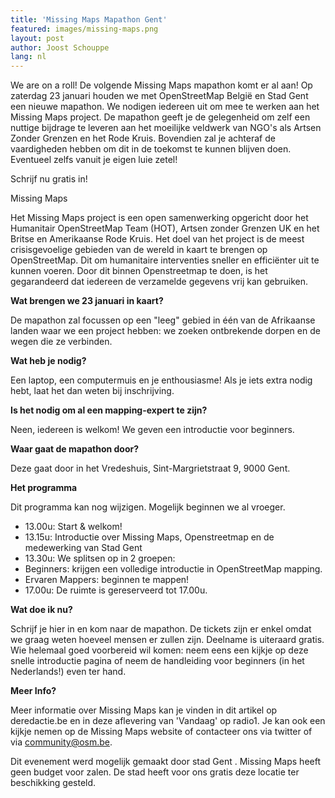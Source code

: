 ```yaml
---
title: 'Missing Maps Mapathon Gent'
featured: images/missing-maps.png
layout: post
author: Joost Schouppe
lang: nl
---
```




We are on a roll! De volgende Missing Maps mapathon komt er al aan! Op zaterdag 23 januari houden we met OpenStreetMap België en Stad Gent een nieuwe mapathon. We nodigen iedereen uit om mee te werken aan het Missing Maps project. De mapathon geeft je de gelegenheid om zelf een nuttige bijdrage te leveren aan het moeilijke veldwerk van NGO's als Artsen Zonder Grenzen en het Rode Kruis. Bovendien zal je achteraf de vaardigheden hebben om dit in de toekomst te kunnen blijven doen. Eventueel zelfs vanuit je eigen luie zetel!

Schrijf nu gratis in!

 

Missing Maps

Het Missing Maps project is een open samenwerking opgericht door het Humanitair OpenStreetMap Team (HOT), Artsen zonder Grenzen UK en het Britse en Amerikaanse Rode Kruis. Het doel van het project is de meest crisisgevoelige gebieden van de wereld in kaart te brengen op OpenStreetMap. Dit om humanitaire interventies sneller en efficiënter uit te kunnen voeren. Door dit binnen Openstreetmap te doen, is het gegarandeerd dat iedereen de verzamelde gegevens vrij kan gebruiken.

**Wat brengen we 23 januari in kaart?**

De mapathon zal focussen op een "leeg" gebied in één van de Afrikaanse landen waar we een project hebben: we zoeken ontbrekende dorpen en de wegen die ze verbinden.

**Wat heb je nodig?**

Een laptop, een computermuis en je enthousiasme! Als je iets extra nodig hebt, laat het dan weten bij inschrijving.

**Is het nodig om al een mapping-expert te zijn?**

Neen, iedereen is welkom! We geven een introductie voor beginners.

**Waar gaat de mapathon door?**

Deze gaat door in het Vredeshuis, Sint-Margrietstraat 9, 9000 Gent.

**Het programma**

Dit programma kan nog wijzigen. Mogelijk beginnen we al vroeger.

* 13.00u: Start & welkom!
* 13.15u: Introductie over Missing Maps, Openstreetmap en de medewerking van Stad Gent
* 13.30u: We splitsen op in 2 groepen:
* Beginners: krijgen een volledige introductie in OpenStreetMap mapping.
* Ervaren Mappers: beginnen te mappen!
* 17.00u: De ruimte is gereserveerd tot 17.00u.

**Wat doe ik nu?**

Schrijf je hier in en kom naar de mapathon. De tickets zijn er enkel omdat we graag weten hoeveel mensen er zullen zijn. Deelname is uiteraard gratis.
Wie helemaal goed voorbereid wil komen: neem eens een kijkje op deze snelle introductie pagina of neem de handleiding voor beginners (in het Nederlands!) even ter hand.

 

**Meer Info?**

Meer informatie over Missing Maps kan je vinden in dit artikel op deredactie.be en in deze aflevering van 'Vandaag' op radio1. Je kan ook een kijkje nemen op de Missing Maps website of contacteer ons via twitter of via community@osm.be. 

Dit evenement werd mogelijk gemaakt door stad Gent . Missing Maps heeft geen budget voor zalen. De stad heeft voor ons gratis deze locatie ter beschikking gesteld.
